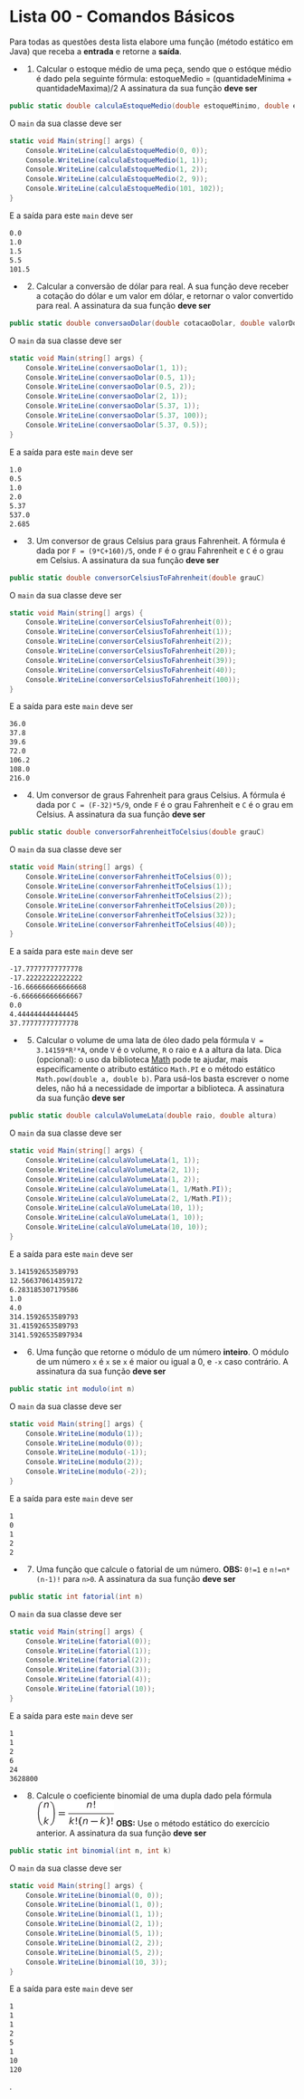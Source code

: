 # Lista 00 - Comandos Básicos

Para todas as questões desta lista elabore uma função (método estático em Java) que receba a **entrada** e retorne a **saída**.





* 1. Calcular o estoque médio de uma peça, sendo que o estóque médio é dado pela seguinte fórmula:
estoqueMedio = (quantidadeMinima + quantidadeMaxima)/2
A assinatura da sua função **deve ser**
``` cs
public static double calculaEstoqueMedio(double estoqueMinimo, double estoqueMaximo)
```
O `main` da sua classe deve ser
``` cs
static void Main(string[] args) {
    Console.WriteLine(calculaEstoqueMedio(0, 0));
    Console.WriteLine(calculaEstoqueMedio(1, 1));
    Console.WriteLine(calculaEstoqueMedio(1, 2));
    Console.WriteLine(calculaEstoqueMedio(2, 9));
    Console.WriteLine(calculaEstoqueMedio(101, 102));
}
```
E a saída para este `main` deve ser
``` shell_session
0.0
1.0
1.5
5.5
101.5
```






* 2. Calcular a conversão de dólar para real. A sua função deve receber a cotação do dólar e um valor em dólar, e retornar o valor convertido para real.
A assinatura da sua função **deve ser**
``` cs
public static double conversaoDolar(double cotacaoDolar, double valorDolar)
```
O `main` da sua classe deve ser
``` cs
static void Main(string[] args) {
    Console.WriteLine(conversaoDolar(1, 1));
    Console.WriteLine(conversaoDolar(0.5, 1));
    Console.WriteLine(conversaoDolar(0.5, 2));
    Console.WriteLine(conversaoDolar(2, 1));
    Console.WriteLine(conversaoDolar(5.37, 1));
    Console.WriteLine(conversaoDolar(5.37, 100));
    Console.WriteLine(conversaoDolar(5.37, 0.5));
}
```
E a saída para este `main` deve ser
``` shell_session
1.0
0.5
1.0
2.0
5.37
537.0
2.685
```


* 3. Um conversor de graus Celsius para graus Fahrenheit. A fórmula é dada por `F = (9*C+160)/5`, onde `F` é o grau Fahrenheit e `C` é o grau em Celsius.
A assinatura da sua função **deve ser**
``` cs
public static double conversorCelsiusToFahrenheit(double grauC)
```
O `main` da sua classe deve ser
``` cs
static void Main(string[] args) {
    Console.WriteLine(conversorCelsiusToFahrenheit(0));
    Console.WriteLine(conversorCelsiusToFahrenheit(1));
    Console.WriteLine(conversorCelsiusToFahrenheit(2));
    Console.WriteLine(conversorCelsiusToFahrenheit(20));
    Console.WriteLine(conversorCelsiusToFahrenheit(39));
    Console.WriteLine(conversorCelsiusToFahrenheit(40));
    Console.WriteLine(conversorCelsiusToFahrenheit(100));
}
```
E a saída para este `main` deve ser
``` shell_session
36.0
37.8
39.6
72.0
106.2
108.0
216.0
```

* 4. Um conversor de graus Fahrenheit para graus Celsius. A fórmula é dada por `C = (F-32)*5/9`, onde `F` é o grau Fahrenheit e `C` é o grau em Celsius.
A assinatura da sua função **deve ser**
``` cs
public static double conversorFahrenheitToCelsius(double grauC)
```
O `main` da sua classe deve ser
``` cs
static void Main(string[] args) {
    Console.WriteLine(conversorFahrenheitToCelsius(0));
    Console.WriteLine(conversorFahrenheitToCelsius(1));
    Console.WriteLine(conversorFahrenheitToCelsius(2));
    Console.WriteLine(conversorFahrenheitToCelsius(20));
    Console.WriteLine(conversorFahrenheitToCelsius(32));
    Console.WriteLine(conversorFahrenheitToCelsius(40));
}
```
E a saída para este `main` deve ser
``` shell_session
-17.77777777777778
-17.22222222222222
-16.666666666666668
-6.666666666666667
0.0
4.444444444444445
37.77777777777778
```







* 5. Calcular o volume de uma lata de óleo dado pela fórmula `V = 3.14159*R²*A`, onde `V` é o volume, `R` o raio e `A` a altura da lata.
Dica (opcional): o uso da biblioteca [Math](https://docs.oracle.com/javase/8/docs/api/java/lang/Math.html) pode te ajudar, mais especificamente o atributo estático `Math.PI` e o método estático `Math.pow(double a, double b)`. Para usá-los basta escrever o nome deles, não há a necessidade de importar a biblioteca.
A assinatura da sua função **deve ser**
``` cs
public static double calculaVolumeLata(double raio, double altura)
```
O `main` da sua classe deve ser
``` cs
static void Main(string[] args) {
    Console.WriteLine(calculaVolumeLata(1, 1));
    Console.WriteLine(calculaVolumeLata(2, 1));
    Console.WriteLine(calculaVolumeLata(1, 2));
    Console.WriteLine(calculaVolumeLata(1, 1/Math.PI));
    Console.WriteLine(calculaVolumeLata(2, 1/Math.PI));
    Console.WriteLine(calculaVolumeLata(10, 1));
    Console.WriteLine(calculaVolumeLata(1, 10));
    Console.WriteLine(calculaVolumeLata(10, 10));
}
```
E a saída para este `main` deve ser
``` shell_session
3.141592653589793
12.566370614359172
6.283185307179586
1.0
4.0
314.1592653589793
31.41592653589793
3141.5926535897934
```






* 6. Uma função que retorne o módulo de um número **inteiro**. O módulo de um número `x` é `x` se `x` é maior ou igual a 0, e `-x` caso contrário.
A assinatura da sua função **deve ser**
``` cs
public static int modulo(int n)
```
O `main` da sua classe deve ser
``` cs
static void Main(string[] args) {
    Console.WriteLine(modulo(1));
    Console.WriteLine(modulo(0));
    Console.WriteLine(modulo(-1));
    Console.WriteLine(modulo(2));
    Console.WriteLine(modulo(-2));
}
```
E a saída para este `main` deve ser
``` shell_session
1
0
1
2
2
```







* 7. Uma função que calcule o fatorial de um número.
**OBS:** `0!=1` e `n!=n*(n-1)!` para `n>0`.
A assinatura da sua função **deve ser**
``` cs
public static int fatorial(int n)
```

O `main` da sua classe deve ser
``` cs
static void Main(string[] args) {
    Console.WriteLine(fatorial(0));
    Console.WriteLine(fatorial(1));
    Console.WriteLine(fatorial(2));
    Console.WriteLine(fatorial(3));
    Console.WriteLine(fatorial(4));
    Console.WriteLine(fatorial(10));
}
```
E a saída para este `main` deve ser
``` shell_session
1
1
2
6
24
3628800
```









* 8. Calcule o coeficiente binomial de uma dupla dado pela fórmula
![equation](binomial.png)
**OBS:** Use o método estático do exercício anterior.
A assinatura da sua função **deve ser**
``` cs
public static int binomial(int n, int k)
```

O `main` da sua classe deve ser
``` cs
static void Main(string[] args) {
    Console.WriteLine(binomial(0, 0));
    Console.WriteLine(binomial(1, 0));
    Console.WriteLine(binomial(1, 1));
    Console.WriteLine(binomial(2, 1));
    Console.WriteLine(binomial(5, 1));
    Console.WriteLine(binomial(2, 2));
    Console.WriteLine(binomial(5, 2));
    Console.WriteLine(binomial(10, 3));
}
```
E a saída para este `main` deve ser
``` shell_session
1
1
1
2
5
1
10
120
```















.
